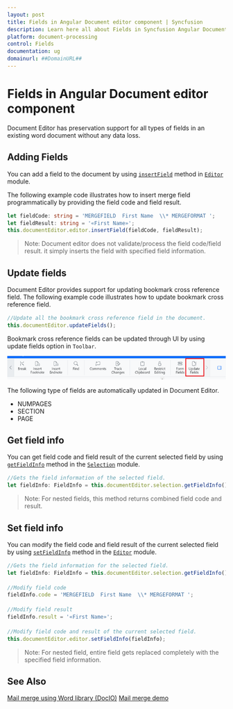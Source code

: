 ```yaml
---
layout: post
title: Fields in Angular Document editor component | Syncfusion
description: Learn here all about Fields in Syncfusion Angular Document editor component of Syncfusion Essential JS 2 and more.
platform: document-processing
control: Fields 
documentation: ug
domainurl: ##DomainURL##
---
```


# Fields in Angular Document editor component

Document Editor has preservation support for all types of fields in an existing word document without any data loss.

## Adding Fields

You can add a field to the document by using [`insertField`](https://ej2.syncfusion.com/angular/documentation/api/document-editor/editor#insertfield) method in [`Editor`](https://ej2.syncfusion.com/angular/documentation/api/document-editor/editor/) module.

The following example code illustrates how to insert merge field programmatically by providing the field code and field result.

```typescript
let fieldCode: string = 'MERGEFIELD  First Name  \\* MERGEFORMAT ';
let fieldResult: string = '«First Name»';
this.documentEditor.editor.insertField(fieldCode, fieldResult);
```

>Note: Document editor does not validate/process the field code/field result. it simply inserts the field with specified field information.

## Update fields

Document Editor provides support for updating bookmark cross reference field. The following example code illustrates how to update bookmark cross reference field.

```typescript
//Update all the bookmark cross reference field in the document.
this.documentEditor.updateFields();
```

Bookmark cross reference fields can be updated through UI by using update fields option in `Toolbar`.

![Update bookmark cross reference field.](images/updatefields.png)

The following type of fields are automatically updated in Document Editor.

* NUMPAGES
* SECTION
* PAGE

## Get field info

You can get field code and field result of the current selected field by using [`getFieldInfo`](https://ej2.syncfusion.com/angular/documentation/api/document-editor/selection/#getfieldinfo) method in the [`Selection`](https://ej2.syncfusion.com/angular/documentation/api/document-editor/selection/) module.

```typescript
//Gets the field information of the selected field.
let fieldInfo: FieldInfo = this.documentEditor.selection.getFieldInfo();
```

>Note: For nested fields, this method returns combined field code and result.

## Set field info

You can modify the field code and field result of the current selected field by using [`setFieldInfo`](https://ej2.syncfusion.com/angular/documentation/api/document-editor/editor#setfieldinfo) method in the [`Editor`](https://ej2.syncfusion.com/angular/documentation/api/document-editor/editor/) module.

```typescript
//Gets the field information for the selected field.
let fieldInfo: FieldInfo = this.documentEditor.selection.getFieldInfo();

//Modify field code
fieldInfo.code = 'MERGEFIELD  First Name  \\* MERGEFORMAT ';

//Modify field result
fieldInfo.result = '«First Name»';

//Modify field code and result of the current selected field.
this.documentEditor.editor.setFieldInfo(fieldInfo);
```

>Note: For nested field, entire field gets replaced completely with the specified field information.

## See Also

[Mail merge using Word library (DocIO)](https://help.syncfusion.com/file-formats/docio/working-with-mail-merge)
[Mail merge demo](https://github.com/SyncfusionExamples/EJ2-DocumentEditor-WebServices)